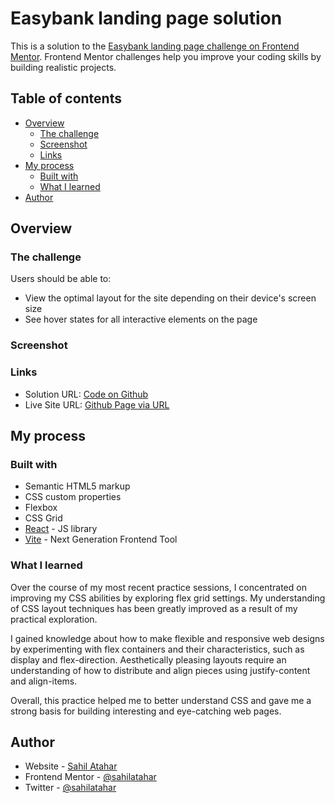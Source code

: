 # Easybank landing page solution

This is a solution to the [Easybank landing page challenge on Frontend Mentor](https://www.frontendmentor.io/challenges/easybank-landing-page-WaUhkoDN). Frontend Mentor challenges help you improve your coding skills by building realistic projects.

## Table of contents

- [Overview](#overview)
  - [The challenge](#the-challenge)
  - [Screenshot](#screenshot)
  - [Links](#links)
- [My process](#my-process)
  - [Built with](#built-with)
  - [What I learned](#what-i-learned)
- [Author](#author)

## Overview

### The challenge

Users should be able to:

- View the optimal layout for the site depending on their device's screen size
- See hover states for all interactive elements on the page

### Screenshot

### Links

- Solution URL: [Code on Github](https://github.com/sahilatahar/easybank-landing-page)
- Live Site URL: [Github Page via URL](https://sahilatahar.github.io/easybank-landing-page)

## My process

### Built with

- Semantic HTML5 markup
- CSS custom properties
- Flexbox
- CSS Grid
- [React](https://reactjs.org/) - JS library
- [Vite](https://vitejs.dev/) - Next Generation Frontend Tool

### What I learned

Over the course of my most recent practice sessions, I concentrated on improving my CSS abilities by exploring flex grid settings. My understanding of CSS layout techniques has been greatly improved as a result of my practical exploration.

I gained knowledge about how to make flexible and responsive web designs by experimenting with flex containers and their characteristics, such as display and flex-direction. Aesthetically pleasing layouts require an understanding of how to distribute and align pieces using justify-content and align-items.

Overall, this practice helped me to better understand CSS and gave me a strong basis for building interesting and eye-catching web pages.

## Author

- Website - [Sahil Atahar](https://linktr.ee/sahilatahar)
- Frontend Mentor - [@sahilatahar](https://www.frontendmentor.io/profile/sahilatahar)
- Twitter - [@sahilatahar](https://www.twitter.com/sahilatahar)
